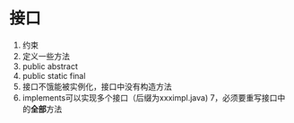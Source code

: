 # 接口
1. 约束
2. 定义一些方法
3. public abstract
4. public static final
5. 接口不饿能被实例化，接口中没有构造方法
6. implements可以实现多个接口（后缀为xxximpl.java)
7，必须要重写接口中的**全部**方法
